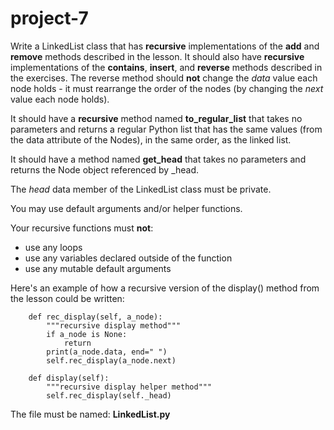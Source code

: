 # project-7

Write a LinkedList class that has **recursive** implementations of the **add** and **remove** methods described in the lesson.  It should also have **recursive** implementations of the **contains**, **insert**, and **reverse** methods described in the exercises.  The reverse method should **not** change the _data_ value each node holds - it must rearrange the order of the nodes (by changing the _next_ value each node holds).

It should have a **recursive** method named **to_regular_list** that takes no parameters and returns a regular Python list that has the same values (from the data attribute of the Nodes), in the same order, as the linked list.

It should have a method named **get_head** that takes no parameters and returns the Node object referenced by _head.

The _head_ data member of the LinkedList class must be private.

You may use default arguments and/or helper functions.

Your recursive functions must **not**:
* use any loops
* use any variables declared outside of the function
* use any mutable default arguments

Here's an example of how a recursive version of the display() method from the lesson could be written:
```
    def rec_display(self, a_node):
        """recursive display method"""
        if a_node is None:
            return
        print(a_node.data, end=" ")
        self.rec_display(a_node.next)

    def display(self):
        """recursive display helper method"""
        self.rec_display(self._head)
```

The file must be named: **LinkedList.py**
